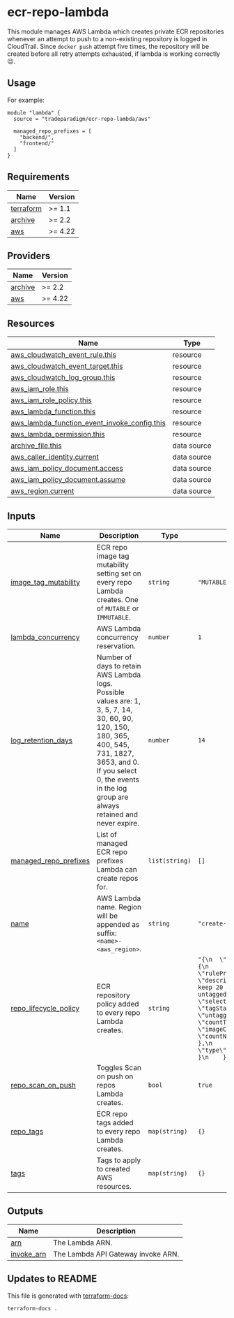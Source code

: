 <!-- BEGIN_TF_DOCS -->
# ecr-repo-lambda

This module manages AWS Lambda which creates private ECR repositories
whenever an attempt to push to a non-existing repository is logged in
CloudTrail. Since `docker push` attempt five times, the repository will
be created before all retry attempts exhausted, if lambda is working
correctly 😉.

## Usage

For example:

```hcl
module "lambda" {
  source = "tradeparadigm/ecr-repo-lambda/aws"

  managed_repo_prefixes = [
    "backend/",
    "frontend/"
  ]
}
```

## Requirements

| Name | Version |
|------|---------|
| <a name="requirement_terraform"></a> [terraform](#requirement_terraform) | >= 1.1 |
| <a name="requirement_archive"></a> [archive](#requirement_archive) | >= 2.2 |
| <a name="requirement_aws"></a> [aws](#requirement_aws) | >= 4.22 |

## Providers

| Name | Version |
|------|---------|
| <a name="provider_archive"></a> [archive](#provider_archive) | >= 2.2 |
| <a name="provider_aws"></a> [aws](#provider_aws) | >= 4.22 |

## Resources

| Name | Type |
|------|------|
| [aws_cloudwatch_event_rule.this](https://registry.terraform.io/providers/hashicorp/aws/latest/docs/resources/cloudwatch_event_rule) | resource |
| [aws_cloudwatch_event_target.this](https://registry.terraform.io/providers/hashicorp/aws/latest/docs/resources/cloudwatch_event_target) | resource |
| [aws_cloudwatch_log_group.this](https://registry.terraform.io/providers/hashicorp/aws/latest/docs/resources/cloudwatch_log_group) | resource |
| [aws_iam_role.this](https://registry.terraform.io/providers/hashicorp/aws/latest/docs/resources/iam_role) | resource |
| [aws_iam_role_policy.this](https://registry.terraform.io/providers/hashicorp/aws/latest/docs/resources/iam_role_policy) | resource |
| [aws_lambda_function.this](https://registry.terraform.io/providers/hashicorp/aws/latest/docs/resources/lambda_function) | resource |
| [aws_lambda_function_event_invoke_config.this](https://registry.terraform.io/providers/hashicorp/aws/latest/docs/resources/lambda_function_event_invoke_config) | resource |
| [aws_lambda_permission.this](https://registry.terraform.io/providers/hashicorp/aws/latest/docs/resources/lambda_permission) | resource |
| [archive_file.this](https://registry.terraform.io/providers/hashicorp/archive/latest/docs/data-sources/file) | data source |
| [aws_caller_identity.current](https://registry.terraform.io/providers/hashicorp/aws/latest/docs/data-sources/caller_identity) | data source |
| [aws_iam_policy_document.access](https://registry.terraform.io/providers/hashicorp/aws/latest/docs/data-sources/iam_policy_document) | data source |
| [aws_iam_policy_document.assume](https://registry.terraform.io/providers/hashicorp/aws/latest/docs/data-sources/iam_policy_document) | data source |
| [aws_region.current](https://registry.terraform.io/providers/hashicorp/aws/latest/docs/data-sources/region) | data source |

## Inputs

| Name | Description | Type | Default | Required |
|------|-------------|------|---------|:--------:|
| <a name="input_image_tag_mutability"></a> [image_tag_mutability](#input_image_tag_mutability) | ECR repo image tag mutability setting set on every repo Lambda creates. One of `MUTABLE` or `IMMUTABLE`. | `string` | `"MUTABLE"` | no |
| <a name="input_lambda_concurrency"></a> [lambda_concurrency](#input_lambda_concurrency) | AWS Lambda concurrency reservation. | `number` | `1` | no |
| <a name="input_log_retention_days"></a> [log_retention_days](#input_log_retention_days) | Number of days to retain AWS Lambda logs. Possible values are: 1, 3, 5, 7, 14, 30, 60, 90, 120, 150, 180, 365, 400, 545, 731, 1827, 3653, and 0. If you select 0, the events in the log group are always retained and never expire. | `number` | `14` | no |
| <a name="input_managed_repo_prefixes"></a> [managed_repo_prefixes](#input_managed_repo_prefixes) | List of managed ECR repo prefixes Lambda can create repos for. | `list(string)` | `[]` | no |
| <a name="input_name"></a> [name](#input_name) | AWS Lambda name. Region will be appended as suffix: `<name>-<aws_region>`. | `string` | `"create-ecr-repo"` | no |
| <a name="input_repo_lifecycle_policy"></a> [repo_lifecycle_policy](#input_repo_lifecycle_policy) | ECR repository policy added to every repo Lambda creates. | `string` | `"{\n  \"rules\": [\n    {\n      \"rulePriority\": 10,\n      \"description\": \"Only keep 20 most recent untagged images.\",\n      \"selection\": {\n        \"tagStatus\": \"untagged\",\n        \"countType\": \"imageCountMoreThan\",\n        \"countNumber\": 20\n      },\n      \"action\": {\n        \"type\": \"expire\"\n      }\n    }\n  ]\n}\n"` | no |
| <a name="input_repo_scan_on_push"></a> [repo_scan_on_push](#input_repo_scan_on_push) | Toggles Scan on push on repos Lambda creates. | `bool` | `true` | no |
| <a name="input_repo_tags"></a> [repo_tags](#input_repo_tags) | ECR repo tags added to every repo Lambda creates. | `map(string)` | `{}` | no |
| <a name="input_tags"></a> [tags](#input_tags) | Tags to apply to created AWS resources. | `map(string)` | `{}` | no |

## Outputs

| Name | Description |
|------|-------------|
| <a name="output_arn"></a> [arn](#output_arn) | The Lambda ARN. |
| <a name="output_invoke_arn"></a> [invoke_arn](#output_invoke_arn) | The Lambda API Gateway invoke ARN. |

## Updates to README

This file is generated with [terraform-docs](https://github.com/terraform-docs/terraform-docs):

```sh
terraform-docs .
```
<!-- END_TF_DOCS -->
